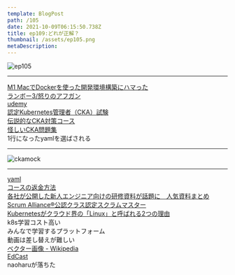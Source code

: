 ```yaml
---
template: BlogPost
path: /105
date: 2021-10-09T06:15:50.738Z
title: ep109:どれが正解？
thumbnail: /assets/ep105.png
metaDescription:
---
```

![ep105](/assets/ep105.png)



***

[M1 MacでDockerを使った開発環境構築にハマった](https://fixel.co.jp/blog/docker-m1mac/)  
[ランボー3/怒りのアフガン](https://ja.wikipedia.org/wiki/%E3%83%A9%E3%83%B3%E3%83%9C%E3%83%BC3/%E6%80%92%E3%82%8A%E3%81%AE%E3%82%A2%E3%83%95%E3%82%AC%E3%83%B3)  
[udemy](https://www.udemy.com/)  
[認定Kubernetes管理者（CKA）試験](https://training.linuxfoundation.org/ja/certification/certified-kubernetes-administrator-cka/)  
[伝説的なCKA対策コース](https://www.udemy.com/course/certified-kubernetes-administrator-with-practice-tests/)  
[怪しいCKA問題集](https://www.udemy.com/course/certified-kubernetes-administrator-cka-2020-mock-exams/)  
1行になったyamlを選ばされる  

***

![ckamock](/assets/ckamock.jpeg)

***

[yaml](https://ja.wikipedia.org/wiki/YAML)  
[コースの返金方法](https://support.udemy.com/hc/ja/articles/229604248-%E3%82%B3%E3%83%BC%E3%82%B9%E3%81%AE%E8%BF%94%E9%87%91%E6%96%B9%E6%B3%95)  
[各社が公開した新人エンジニア向けの研修資料が話題に　人気資料まとめ](https://www.itmedia.co.jp/news/articles/2107/30/news111.html)  
[Scrum Alliance®公認クラス認定スクラムマスター](https://www.abi-agile.com/%E8%AA%8D%E5%AE%9A%E3%82%B9%E3%82%AF%E3%83%A9%E3%83%A0%E3%83%9E%E3%82%B9%E3%82%BF%E3%83%BC/)    
[Kubernetesがクラウド界の「Linux」と呼ばれる2つの理由](https://atmarkit.itmedia.co.jp/ait/articles/1904/08/news014.html)  
k8s学習コスト高い  
みんなで学習するプラットフォーム  
動画は差し替えが難しい  
[ベクター画像 - Wikipedia](https://ja.wikipedia.org/wiki/%E3%83%99%E3%82%AF%E3%82%BF%E3%83%BC%E7%94%BB%E5%83%8F)  
[EdCast](https://www.edcast.com/)  
naoharuが落ちた  


